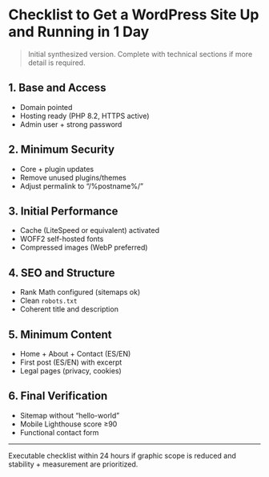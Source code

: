 # Checklist to Get a WordPress Site Up and Running in 1 Day

> Initial synthesized version. Complete with technical sections if more detail is required.

## 1. Base and Access
- Domain pointed
- Hosting ready (PHP 8.2, HTTPS active)
- Admin user + strong password

## 2. Minimum Security
- Core + plugin updates
- Remove unused plugins/themes
- Adjust permalink to “/%postname%/”

## 3. Initial Performance
- Cache (LiteSpeed or equivalent) activated
- WOFF2 self-hosted fonts
- Compressed images (WebP preferred)

## 4. SEO and Structure
- Rank Math configured (sitemaps ok)
- Clean `robots.txt`
- Coherent title and description

## 5. Minimum Content
- Home + About + Contact (ES/EN)
- First post (ES/EN) with excerpt
- Legal pages (privacy, cookies)

## 6. Final Verification
- Sitemap without “hello-world”
- Mobile Lighthouse score ≥90
- Functional contact form

---
Executable checklist within 24 hours if graphic scope is reduced and stability + measurement are prioritized.